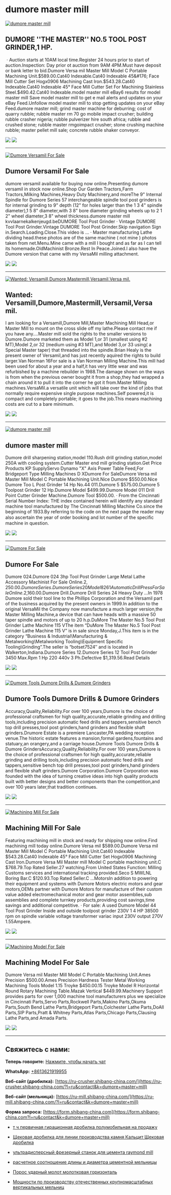 # dumore master mill

<a href="https://swt.shibang-china.com/?l=ru&img&k=dumore+master+mill" target="_blank">![dumore master mill](http://static.shibang-china.com/all-800x300/1459.jpg)</a>

## DUMORE ''THE MASTER'' NO.5 TOOL POST GRINDER,1 HP.
&nbsp;&#0183;&#32;Auction starts at 10AM local time.Register 24 hours prior to start of auction.Inspection: Day prior ot auction from 9AM 4PM.Must have deposit or bank letter to bid.Dumore Versa mil Master Mill Model C Portable Machining Unit.$589.00.Cat40 Indexable.Cat40 Indexable 45&#176; Face Mill Cutter Set Hogx0906 Machining Cast Iron.$543.28.Cat40 Indexable.Cat40 Indexable 45&#176; Face Mill Cutter Set For Machining Stainless Steel.$490.42.Cat40 Indexable.model master mill eBay6 results for model master mill Save model master mill to get e mail alerts and updates on your eBay Feed.Unfollow model master mill to stop getting updates on your eBay Feed.dumore master mill; grind master machine for deburring; cost of quarry rubble; rubble master rm 70 go mobile impact crusher; building rubble crasher nigeria; rubble pulverizer hire south africa; rubble and crushed stone; rubble master rmgoimpact crusher; stone crushing machine rubble; master pellet mill sale; concrete rubble shaker conveyor.


<a href="https://whatsapp.shibangsoft.com/WhatsApp.php" target="_blank" title="WhatsApp">![](http://static.shibang-china.com/icon/whatsapp.png)</a> <a href="https://swt.shibang-china.com/?l=ru&icon&k=dumore+master+mill" target="_blank">![](http://static.shibang-china.com/icon/chat-ru.png)</a>

---

<a href="https://swt.shibang-china.com/?l=ru&img&k=dumore+master+mill" target="_blank">![Dumore Versamil For Sale](http://static.shibang-china.com/all-800x300/282.jpg)</a>

## Dumore Versamil For Sale
dumore versamil available for buying now online.Presenting dumore versamil in stock now online.Shop Our Garden Tractors,Farm Tractors,Milking Machines,Heavy Duty Machinery,and moreThe 9&quot; Internal Spindle for Dumore Series 57 interchangeable spindle tool post grinders is for internal grinding to 9&quot; depth (12&quot; for holes larger than the 1 3 4&quot; spindle diameter),1 5 8&quot; diameter,with 3 8&quot; bore diameter grinding wheels up to 2 1 2&quot; wheel diameter,3 8&quot; wheel thickness.dumore master mill kvvlaarnekalkenjeugd.beDUMORE Tool Post Grinder&nbsp;&#0183;&#32;Vintage DUMORE Tool Post Grinder.Vintage DUMORE Tool Post Grinder.Skip navigation Sign in.Search.Loading.Close.This video is …&nbsp;&#0183;&#32;Master manufacturing Lathe dividing head.these photos are of the same machine ( not mine ) photos taken from net.Menu.Mine came with a mill I bought and as far as I can tell its homemade.OldMachinist Bronze.Rest In Peace.Joined.I also have the Dumore version that came with my VersaMil milling attachment.


<a href="https://whatsapp.shibangsoft.com/WhatsApp.php" target="_blank" title="WhatsApp">![](http://static.shibang-china.com/icon/whatsapp.png)</a> <a href="https://swt.shibang-china.com/?l=ru&icon&k=dumore+master+mill" target="_blank">![](http://static.shibang-china.com/icon/chat-ru.png)</a>

---

<a href="https://swt.shibang-china.com/?l=ru&img&k=dumore+master+mill" target="_blank">![Wanted: Versamill,Dumore,Mastermill,Versamil,Versa mil.](http://static.shibang-china.com/all-800x300/756.jpg)</a>

## Wanted: Versamill,Dumore,Mastermill,Versamil,Versa mil.
I am looking for a Versamill,Dumore Mill,Master Machining Mill Head,or Master Mill to mount on the cross slide off my lathe.Please contact me if you have any.…Master mill sold the rights to the smaller versions to Dumore.Dumore marketed them as Model 1,or 31 (smallest using #2 MT),Model 2,or 32 (medium using #3 MT),and Model 3,or 33 using( a Special Master taper) that threaded into the spindle.Brian Healy is the present owner of Versamil,and has just recently aquired the rights to build larger.Van Norman 16For sale is a Van Norman Milling Machine.This mill had been used for about a year and a half,it has very little wear and was refurbished by a machine rebuilder in 1988.The damage shown on the ways is from when the previous owner bought it from a shop,they had wrapped a chain around it to pull it into the corner he got it from.Master Milling machines.VersaMil.a versatile unit which will take over the kind of jobs that normally require expensive single purpose machines.Self powered,it is compact and completely portable; it goes to the job.This means machining costs are cut to a bare minimum.


<a href="https://whatsapp.shibangsoft.com/WhatsApp.php" target="_blank" title="WhatsApp">![](http://static.shibang-china.com/icon/whatsapp.png)</a> <a href="https://swt.shibang-china.com/?l=ru&icon&k=dumore+master+mill" target="_blank">![](http://static.shibang-china.com/icon/chat-ru.png)</a>

---

<a href="https://swt.shibang-china.com/?l=ru&img&k=dumore+master+mill" target="_blank">![dumore master mill](http://static.shibang-china.com/all-800x300/1271.jpg)</a>

## dumore master mill
Dumore drill sharpening station,model 110.Rush drill grinding station,model 250A with cooling system.Cutter Master end mill grinding station.Get Price Products KP SupplyServo Dynamo &quot;X&quot; Axis Power Table Feed,For Bridgeport Type Milling Machines D XDumore For SaleDumore Versa mil Master Mill Model C Portable Machining Unit.Nice Dumore $550.00.Nice Dumore Too L Post Grinder 14 Hp No.44 011.Dumore 5 $575.00.Dumore 5 Toolpost Grinder 12 Hp.Dumore Model $499.99.Dumore Model 011 Drill Point Cutter Grinder Machine.Dumore Tool $500.00.&nbsp;&#0183;&#32;From the Cincinnati Serial Number Index: THE index contained herein will identify any standard machine tool manufactured by The Cincinnati Milling Machine Co.since the beginning of 1933.By referring to the code on the next page the reader may also ascertain the year of order booking and lot number of the speciﬁc machine in question.


<a href="https://whatsapp.shibangsoft.com/WhatsApp.php" target="_blank" title="WhatsApp">![](http://static.shibang-china.com/icon/whatsapp.png)</a> <a href="https://swt.shibang-china.com/?l=ru&icon&k=dumore+master+mill" target="_blank">![](http://static.shibang-china.com/icon/chat-ru.png)</a>

---

<a href="https://swt.shibang-china.com/?l=ru&img&k=dumore+master+mill" target="_blank">![Dumore For Sale](http://static.shibang-china.com/all-800x300/678.jpg)</a>

## Dumore For Sale
Dumore 024.Dumore 024 3hp Tool Post Grinder Large Metal Lathe Accessory Machinist For Sale Online.$2,250.00.Dumore Series.Dumore Series 20 Model 8261 Automatic Drill Press For Sale Online.$2,160.00.Dumore Drill.Dumore Drill Series 24 Heavy Duty …In 1978 Dumore sold their tool line to the Phillips Corporation and the Versamil part of the business acquired by the present owners in 1999.In addition to the original VersaMil the Company now manufacture a much larger version,the Master Milling Machine,a device that can have heads with a massive 50 taper spindle and motors of up to 20 h.p.DuMore The Master No.5 Tool Post Grinder Lathe Machine 115 VThe item “DuMore The Master No.5 Tool Post Grinder Lathe Machine 115 V” is in sale since Monday,J.This item is in the category “Business &amp; Industrial\Manufacturing &amp; Metalworking\Metalworking Tooling\Equipment Specific Tooling\Grinding”.The seller is “botset7524″ and is located in Walkerton,Indiana.Dumore Series 12.Dumore Series 12 Tool Post Grinder 3450 Max.Rpm 1 Hp 220 440v 3 Ph.Defective $1,319.56.Read Details


<a href="https://whatsapp.shibangsoft.com/WhatsApp.php" target="_blank" title="WhatsApp">![](http://static.shibang-china.com/icon/whatsapp.png)</a> <a href="https://swt.shibang-china.com/?l=ru&icon&k=dumore+master+mill" target="_blank">![](http://static.shibang-china.com/icon/chat-ru.png)</a>

---

<a href="https://swt.shibang-china.com/?l=ru&img&k=dumore+master+mill" target="_blank">![Dumore Tools Dumore Drills &amp; Dumore Grinders](http://static.shibang-china.com/all-800x300/818.jpg)</a>

## Dumore Tools Dumore Drills &amp; Dumore Grinders
Accuracy,Quality,Reliability.For over 100 years,Dumore is the choice of professional craftsmen for high quality,accurate,reliable grinding and drilling tools,including precision automatic feed drills and tappers,sensitive bench top drill presses,tool post grinders,hand grinders and flexible shaft grinders.Drumore Estate is a premiere Lancaster,PA wedding reception venue.The historic estate features a mansion,formal gardens,fountains and statuary,an orangery,and a carriage house.Dumore Tools Dumore Drills &amp; Dumore GrindersAccuracy,Quality,Reliability.For over 100 years,Dumore is the choice of professional craftsmen for high quality,accurate,reliable grinding and drilling tools,including precision automatic feed drills and tappers,sensitive bench top drill presses,tool post grinders,hand grinders and flexible shaft grinders.Dumore Corporation.Dumore Corporation was founded with the idea of turning creative ideas into high quality products built with better designs and better components than the competition,and over 100 years later,that tradition continues.


<a href="https://whatsapp.shibangsoft.com/WhatsApp.php" target="_blank" title="WhatsApp">![](http://static.shibang-china.com/icon/whatsapp.png)</a> <a href="https://swt.shibang-china.com/?l=ru&icon&k=dumore+master+mill" target="_blank">![](http://static.shibang-china.com/icon/chat-ru.png)</a>

---

<a href="https://swt.shibang-china.com/?l=ru&img&k=dumore+master+mill" target="_blank">![Machining Mill For Sale](http://static.shibang-china.com/all-800x300/185.jpg)</a>

## Machining Mill For Sale
Featuring machining mill in stock and ready for shipping now online.Find machining mill today online.Dumore Versa mil $589.00.Dumore Versa mil Master Mill Model C Portable Machining Unit.Cat40 Indexable $543.28.Cat40 Indexable 45&#176; Face Mill Cutter Set Hogx0906 Machining Cast Iron.Dumore Versa Mil Master mill Model C portable machining unit.C $768.79.Top Rated Seller.27 watching.From United States Function: Milling Customs services and international tracking provided.Seco S MWLNL Boring Bar.C $120.93.Top Rated Seller.C …MotorsIn addition to powering their equipment and systems with Dumore Motors electric motors and gear motors,OEMs partner with Dumore Motors for manufacture of their custom value added electromechanical motor and gear motor assemblies,sub assemblies and complete turnkey products,providing cost savings,time savings and additional competitive.&nbsp;&#0183;&#32;For sale: A used Dumore Model 44 Tool Post Grinder Inside and outside toolpost grinder 230V 1 4 HP 38500 rpm on spindle variable voltage transformer variac input 230V output 270V 1.55Ampere.


<a href="https://whatsapp.shibangsoft.com/WhatsApp.php" target="_blank" title="WhatsApp">![](http://static.shibang-china.com/icon/whatsapp.png)</a> <a href="https://swt.shibang-china.com/?l=ru&icon&k=dumore+master+mill" target="_blank">![](http://static.shibang-china.com/icon/chat-ru.png)</a>

---

<a href="https://swt.shibang-china.com/?l=ru&img&k=dumore+master+mill" target="_blank">![Machining Model For Sale](http://static.shibang-china.com/all-800x300/187.jpg)</a>

## Machining Model For Sale
Dumore Versa mil Master Mill Model C Portable Machining Unit.Ames Precision $500.00.Ames Precision Hardness Tester Metal Working Machining Tools Model 1.15 Troyke $450.00.15 Troyke Model R Horizontal Round Rotary Machining Table.Mazak Vertical $449.99.Machinery Support provides parts for over 1,000 machine tool manufacturers plus we specialize in Cincinnati Parts,Servo Parts,Rockwell Parts,Makino Parts,Okuma Parts,South Bend Lathe Parts,Bridgeport Parts,Colchester Lathe Parts,DoAll Parts,SIP Parts,Pratt &amp; Whitney Parts,Atlas Parts,Chicago Parts,Clausing Lathe Parts,and Amada Parts.

<a href="https://whatsapp.shibangsoft.com/WhatsApp.php" target="_blank" title="WhatsApp">![](http://static.shibang-china.com/icon/whatsapp.png)</a> <a href="https://swt.shibang-china.com/?l=ru&icon&k=dumore+master+mill" target="_blank">![](http://static.shibang-china.com/icon/chat-ru.png)</a>

---
## Свяжитесь с нами:

**Теперь говорите:** [Нажмите, чтобы начать чат](https://swt.shibang-china.com?l=ru&contact&k=dumore+master+mill)

**WhatsApp:**  [+8613621919955](https://whatsapp.shibangsoft.com/WhatsApp.php)

**Веб-сайт (дробилка):** [https://ru-crusher.shibang-china.com/](https://ru-crusher.shibang-china.com/?l=ru&contact&k=dumore+master+mill)

**Веб-сайт (мельница):** [https://ru-mill.shibang-china.com/](https://ru-mill.shibang-china.com/?l=ru&contact&k=dumore+master+mill)

**Форма запроса:** [https://form.shibang-china.com](https://form.shibang-china.com?l=ru&contact&k=dumore+master+mill)

* [т  ч первичная гирационная дробилка полумобильная на продажу](../125/%D1%82%20%20%D1%87%20%D0%BF%D0%B5%D1%80%D0%B2%D0%B8%D1%87%D0%BD%D0%B0%D1%8F%20%D0%B3%D0%B8%D1%80%D0%B0%D1%86%D0%B8%D0%BE%D0%BD%D0%BD%D0%B0%D1%8F%20%D0%B4%D1%80%D0%BE%D0%B1%D0%B8%D0%BB%D0%BA%D0%B0%20%D0%BF%D0%BE%D0%BB%D1%83%D0%BC%D0%BE%D0%B1%D0%B8%D0%BB%D1%8C%D0%BD%D0%B0%D1%8F%20%D0%BD%D0%B0%20%D0%BF%D1%80%D0%BE%D0%B4%D0%B0%D0%B6%D1%83.md)

* [Щековая дробилка для линии производства камня Кальцит Щековая дробилка](../123/%D0%A9%D0%B5%D0%BA%D0%BE%D0%B2%D0%B0%D1%8F%20%D0%B4%D1%80%D0%BE%D0%B1%D0%B8%D0%BB%D0%BA%D0%B0%20%D0%B4%D0%BB%D1%8F%20%D0%BB%D0%B8%D0%BD%D0%B8%D0%B8%20%D0%BF%D1%80%D0%BE%D0%B8%D0%B7%D0%B2%D0%BE%D0%B4%D1%81%D1%82%D0%B2%D0%B0%20%D0%BA%D0%B0%D0%BC%D0%BD%D1%8F%20%D0%9A%D0%B0%D0%BB%D1%8C%D1%86%D0%B8%D1%82%20%D0%A9%D0%B5%D0%BA%D0%BE%D0%B2%D0%B0%D1%8F%20%D0%B4%D1%80%D0%BE%D0%B1%D0%B8%D0%BB%D0%BA%D0%B0.md)

* [ультрадисперсный фрезерный станок для цемента raymond mill](../122/%D1%83%D0%BB%D1%8C%D1%82%D1%80%D0%B0%D0%B4%D0%B8%D1%81%D0%BF%D0%B5%D1%80%D1%81%D0%BD%D1%8B%D0%B9%20%D1%84%D1%80%D0%B5%D0%B7%D0%B5%D1%80%D0%BD%D1%8B%D0%B9%20%D1%81%D1%82%D0%B0%D0%BD%D0%BE%D0%BA%20%D0%B4%D0%BB%D1%8F%20%D1%86%D0%B5%D0%BC%D0%B5%D0%BD%D1%82%D0%B0%20raymond%20mill.md)

* [расчетное соотношение длины и диаметра цементной мельницы](../125/%D1%80%D0%B0%D1%81%D1%87%D0%B5%D1%82%D0%BD%D0%BE%D0%B5%20%D1%81%D0%BE%D0%BE%D1%82%D0%BD%D0%BE%D1%88%D0%B5%D0%BD%D0%B8%D0%B5%20%D0%B4%D0%BB%D0%B8%D0%BD%D1%8B%20%D0%B8%20%D0%B4%D0%B8%D0%B0%D0%BC%D0%B5%D1%82%D1%80%D0%B0%20%D1%86%D0%B5%D0%BC%D0%B5%D0%BD%D1%82%D0%BD%D0%BE%D0%B9%20%D0%BC%D0%B5%D0%BB%D1%8C%D0%BD%D0%B8%D1%86%D1%8B.md)

* [Порос ударный молот молотковая горизонталь](../124/%D0%9F%D0%BE%D1%80%D0%BE%D1%81%20%D1%83%D0%B4%D0%B0%D1%80%D0%BD%D1%8B%D0%B9%20%D0%BC%D0%BE%D0%BB%D0%BE%D1%82%20%D0%BC%D0%BE%D0%BB%D0%BE%D1%82%D0%BA%D0%BE%D0%B2%D0%B0%D1%8F%20%D0%B3%D0%BE%D1%80%D0%B8%D0%B7%D0%BE%D0%BD%D1%82%D0%B0%D0%BB%D1%8C.md)

* [Мощности по производству отечественных крупномасштабных вертикальных мельниц](../122/%D0%9C%D0%BE%D1%89%D0%BD%D0%BE%D1%81%D1%82%D0%B8%20%D0%BF%D0%BE%20%D0%BF%D1%80%D0%BE%D0%B8%D0%B7%D0%B2%D0%BE%D0%B4%D1%81%D1%82%D0%B2%D1%83%20%D0%BE%D1%82%D0%B5%D1%87%D0%B5%D1%81%D1%82%D0%B2%D0%B5%D0%BD%D0%BD%D1%8B%D1%85%20%D0%BA%D1%80%D1%83%D0%BF%D0%BD%D0%BE%D0%BC%D0%B0%D1%81%D1%88%D1%82%D0%B0%D0%B1%D0%BD%D1%8B%D1%85%20%D0%B2%D0%B5%D1%80%D1%82%D0%B8%D0%BA%D0%B0%D0%BB%D1%8C%D0%BD%D1%8B%D1%85%20%D0%BC%D0%B5%D0%BB%D1%8C%D0%BD%D0%B8%D1%86.md)